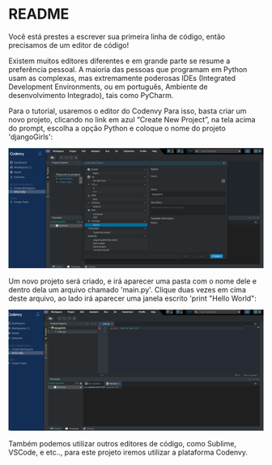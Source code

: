# README

Você está prestes a escrever sua primeira linha de código, então precisamos de um editor de código!

Existem muitos editores diferentes e em grande parte se resume a preferência pessoal. A maioria das pessoas que programam em Python usam as complexas, mas extremamente poderosas IDEs \(Integrated Development Environments, ou em português, Ambiente de desenvolvimento Integrado\), tais como PyCharm.

Para o tutorial, usaremos o editor do Codenvy Para isso, basta criar um novo projeto, clicando no link em azul “Create New Project”, na tela acima do prompt, escolha a opção Python e coloque o nome do projeto 'djangoGirls':

![](../.gitbook/assets/captura-de-tela-de-2019-09-11-16-55-31.png)

Um novo projeto será criado, e irá aparecer uma pasta com o nome dele e dentro dela um arquivo chamado 'main.py'. Clique duas vezes em cima deste arquivo, ao lado irá aparecer uma janela escrito 'print "Hello World":

![](../.gitbook/assets/captura-de-tela-de-2019-09-11-17-00-27.png)

Também podemos utilizar outros editores de código, como Sublime, VSCode, e etc.., para este projeto iremos utilizar a plataforma Codenvy.

